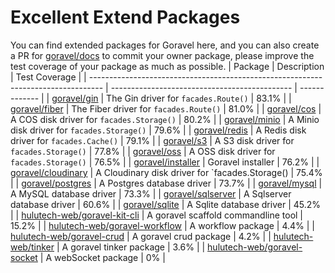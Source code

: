 # Excellent Extend Packages

You can find extended packages for Goravel here, and you can also create a PR for [goravel/docs](https://github.com/goravel/docs) to commit your owner package, please improve the test coverage of your package as much as possible.
| Package | Description | Test Coverage |
| --------------------------------------------------------------------------------- | --------------------------------------------- | ------------- |
| [goravel/gin](https://github.com/goravel/gin) | The Gin driver for `facades.Route()` | 83.1% |
| [goravel/fiber](https://github.com/goravel/fiber) | The Fiber driver for `facades.Route()` | 81.0% |
| [goravel/cos](https://github.com/goravel/cos) | A COS disk driver for `facades.Storage()` | 80.2% |
| [goravel/minio](https://github.com/goravel/minio) | A Minio disk driver for `facades.Storage()` | 79.6% |
| [goravel/redis](https://github.com/goravel/redis) | A Redis disk driver for `facades.Cache()` | 79.1% |
| [goravel/s3](https://github.com/goravel/s3) | A S3 disk driver for `facades.Storage()` | 77.8% |
| [goravel/oss](https://github.com/goravel/oss) | A OSS disk driver for `facades.Storage()` | 76.5% |
| [goravel/installer](https://github.com/goravel/installer) | Goravel installer | 76.2% |
| [goravel/cloudinary](https://github.com/goravel/cloudinary) | A Cloudinary disk driver for `facades.Storage() | 75.4% |
| [goravel/postgres](https://github.com/goravel/postgres) | A Postgres database driver | 73.7% |
| [goravel/mysql](https://github.com/goravel/mysql) | A MySQL database driver | 73.3% |
| [goravel/sqlserver](https://github.com/goravel/sqlserver) | A Sqlserver database driver | 60.6% |
| [goravel/sqlite](https://github.com/goravel/sqlite) | A Sqlite database driver | 45.2% |
| [hulutech-web/goravel-kit-cli](https://github.com/hulutech-web/goravel-kit-cli) | A goravel scaffold commandline tool | 15.2% |
| [hulutech-web/goravel-workflow](https://github.com/hulutech-web/goravel-workflow) | A workflow package | 4.4% |
| [hulutech-web/goravel-crud](https://github.com/hulutech-web/goravel-crud) | A goravel crud package | 4.2% |
| [hulutech-web/tinker](https://github.com/hulutech-web/tinker) | A goravel tinker package | 3.6% |
| [hulutech-web/goravel-socket](https://github.com/hulutech-web/goravel-socket) | A webSocket package | 0% |
